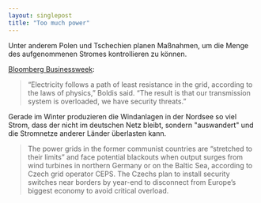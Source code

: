 ```yaml
---
layout: singlepost
title: "Too much power"
---
```


Unter anderem Polen und Tschechien planen Maßnahmen, um die Menge des aufgenommenen Stromes kontrollieren zu können.

[Bloomberg Businessweek](http://www.businessweek.com/news/2012-10-25/windmills-overload-east-europe-s-grid-risking-blackout-energy#p1):

> “Electricity follows a path of least resistance in the grid, according to the laws of physics,” Boldis said. “The result is that our transmission system is overloaded, we have security threats.”

Gerade im Winter produzieren die Windanlagen in der Nordsee so viel Strom, dass der nicht im deutschen Netz bleibt, sondern "auswandert" und die Stromnetze anderer Länder überlasten kann.

> The power grids in the former communist countries are “stretched to their limits” and face potential blackouts when output surges from wind turbines in northern Germany or on the Baltic Sea, according to Czech grid operator CEPS. The Czechs plan to install security switches near borders by year-end to disconnect from Europe’s biggest economy to avoid critical overload.